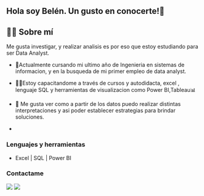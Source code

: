 ## Hola soy Belén. Un gusto en conocerte!👋
## 💁‍♀️ Sobre mí
Me gusta investigar, y realizar analisis es por eso que estoy estudiando para ser Data Analyst.

* 📍Actualmente cursando mi ultimo año de Ingenieria en sistemas de informacion, y en la busqueda de mi primer empleo de data analyst.

* 👩‍💻Estoy capacitandome a través de cursos y autodidacta, excel , lenguaje SQL y herramientas de visualizacion como Power BI,Tableau📊

* 🥰 Me gusta ver como a partir de los datos puedo realizar distintas interpretaciones y asi poder establecer estrategias para brindar soluciones.
* 
### Lenguajes y herramientas 

* Excel | SQL | Power BI

### Contactame 
 
<div> 
  <a href = "mailto:gerezbelen@gmail.com"><img src="https://img.shields.io/badge/-Gmail-%23333?style=for-the-badge&logo=gmail&logoColor=white" target="_blank"></a>
  <a href="https://www.linkedin.com/in/belengerez/" target="_blank"><img src="https://img.shields.io/badge/-LinkedIn-%230077B5?style=for-the-badge&logo=linkedin&logoColor=white" target="_blank"></a> 

</div>
